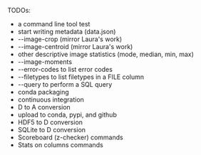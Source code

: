 TODOs:
- a command line tool test
- start writing metadata (data.json)
- --image-crop (mirror Laura's work)
- --image-centroid (mirror Laura's work)
- other descriptive image statistics (mode, median, min, max)
- --image-moments 
- --error-codes to list error codes
- --filetypes to list filetypes in a FILE column
- --query to perform a SQL query
- conda packaging
- continuous integration
- D to A conversion
- upload to conda, pypi, and github
- HDF5 to D conversion
- SQLite to D conversion
- Scoreboard (z-checker) commands
- Stats on columns commands

